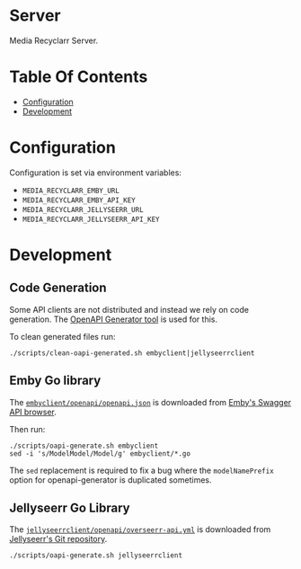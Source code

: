 # Server
Media Recyclarr Server.

# Table Of Contents
- [Configuration](#configuration)
- [Development](#development)

# Configuration
Configuration is set via environment variables:

- `MEDIA_RECYCLARR_EMBY_URL`
- `MEDIA_RECYCLARR_EMBY_API_KEY`
- `MEDIA_RECYCLARR_JELLYSEERR_URL`
- `MEDIA_RECYCLARR_JELLYSEERR_API_KEY`

# Development
## Code Generation
Some API clients are not distributed and instead we rely on code generation. The [OpenAPI Generator tool](https://openapi-generator.tech/) is used for this.

To clean generated files run:

```
./scripts/clean-oapi-generated.sh embyclient|jellyseerrclient
```

## Emby Go library
The [`embyclient/openapi/openapi.json`](./embyclient/openapi/openapi.json) is downloaded from [Emby's Swagger API browser](https://swagger.emby.media/openapi.json).

Then run:

```
./scripts/oapi-generate.sh embyclient
sed -i 's/ModelModel/Model/g' embyclient/*.go
```

The `sed` replacement is required to fix a bug where the `modelNamePrefix` option for openapi-generator is duplicated sometimes.

## Jellyseerr Go Library
The [`jellyseerrclient/openapi/overseerr-api.yml`](./jellyseerrclient/openapi/overseerr-api.yml) is downloaded from [Jellyseerr's Git repository](https://github.com/Fallenbagel/jellyseerr/blob/develop/overseerr-api.yml).

```
./scripts/oapi-generate.sh jellyseerrclient
```